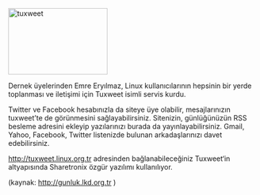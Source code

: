 <html><body><a href="http://tuxweet.linux.org.tr"><img title="Tuxweet" src="http://gunluk.lkd.org.tr/wp-content/uploads/2010/06/tuxweet_0610.jpg" alt="tuxweet" width="200" height="134"></a>

Dernek üyelerinden Emre Eryılmaz, Linux kullanıcılarının hepsinin bir yerde toplanması ve iletişimi için Tuxweet isimli servis kurdu.

Twitter ve Facebook hesabınızla da siteye üye olabilir, mesajlarınızın tuxweet’te de görünmesini sağlayabilirsiniz. Sitenizin, günlüğünüzün RSS besleme adresini ekleyip yazılarınızı burada da yayınlayabilirsiniz. Gmail, Yahoo, Facebook, Twitter listenizde bulunan arkadaşlarınızı davet edebilirsiniz.

<a href="http://tuxweet.linux.org.tr" target="_blank">http://tuxweet.linux.org.tr</a> adresinden bağlanabileceğiniz Tuxweet‘in altyapısında Sharetronix özgür yazılımı kullanılıyor.

(kaynak: http://gunluk.lkd.org.tr )</body></html>